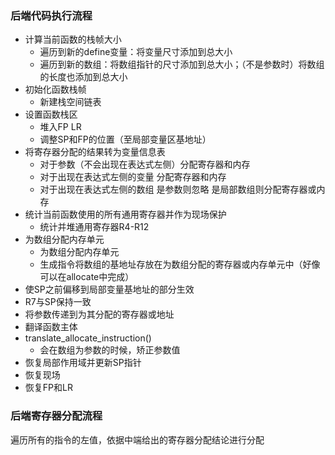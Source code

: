 ### 后端代码执行流程

+ 计算当前函数的栈帧大小
  + 遍历到新的define变量：将变量尺寸添加到总大小
  + 遍历到新的数组：将数组指针的尺寸添加到总大小；（不是参数时）将数组的长度也添加到总大小
+ 初始化函数栈帧
  + 新建栈空间链表
+ 设置函数栈区
  + 堆入FP LR
  + 调整SP和FP的位置（至局部变量区基地址）
+ 将寄存器分配的结果转为变量信息表
  + 对于参数（不会出现在表达式左侧）分配寄存器和内存
  + 对于出现在表达式左侧的变量 分配寄存器和内存
  + 对于出现在表达式左侧的数组 是参数则忽略  是局部数组则分配寄存器或内存
+ 统计当前函数使用的所有通用寄存器并作为现场保护
  + 统计并堆通用寄存器R4-R12
+ 为数组分配内存单元
  + 为数组分配内存单元
  + 生成指令将数组的基地址存放在为数组分配的寄存器或内存单元中（好像可以在allocate中完成）
+ 使SP之前偏移到局部变量基地址的部分生效
+ R7与SP保持一致
+ 将参数传递到为其分配的寄存器或地址
+ 翻译函数主体
+ translate_allocate_instruction()
  + 会在数组为参数的时候，矫正参数值
+ 恢复局部作用域并更新SP指针
+ 恢复现场
+ 恢复FP和LR



### 后端寄存器分配流程

遍历所有的指令的左值，依据中端给出的寄存器分配结论进行分配